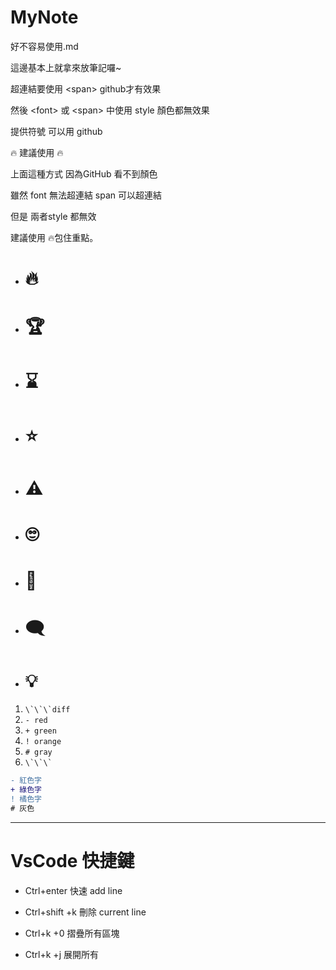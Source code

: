 # MyNote

好不容易使用.md

這邊基本上就拿來放筆記囉~

超連結要使用 \<span>  github才有效果

然後 \<font> 或 \<span> 中使用 style 顏色都無效果

提供符號 可以用 github

🔥 建議使用 🔥

上面這種方式 因為GitHub 看不到顏色

雖然 font 無法超連結 span 可以超連結

但是 兩者style 都無效

建議使用 🔥包住重點。

- # 🔥

- # 🏆

- # ⌛

- # ⭐

- # ⚠️

- # 🙄

- # 🍉

- # 🗨

- # 💡
1. ``\`\`\`diff``
2. `- red`
3. `+ green`
4. `! orange`
5. `# gray`
6. `` \`\`\` ``

```diff
- 紅色字
+ 綠色字
! 橘色字
# 灰色
```

---

# VsCode 快捷鍵

- Ctrl+enter 快速 add line

- Ctrl+shift +k 刪除 current line

- Ctrl+k +0  摺疊所有區塊

- Ctrl+k +j   展開所有
